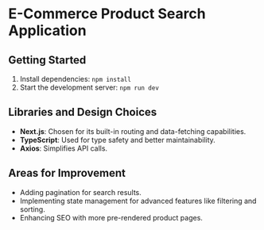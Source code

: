 # E-Commerce Product Search Application

## Getting Started
1. Install dependencies: `npm install`
2. Start the development server: `npm run dev`

## Libraries and Design Choices
- **Next.js**: Chosen for its built-in routing and data-fetching capabilities.
- **TypeScript**: Used for type safety and better maintainability.
- **Axios**: Simplifies API calls.

## Areas for Improvement
- Adding pagination for search results.
- Implementing state management for advanced features like filtering and sorting.
- Enhancing SEO with more pre-rendered product pages.
